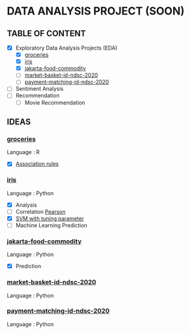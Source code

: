 # DATA ANALYSIS PROJECT (SOON)

## TABLE OF CONTENT

- [x] Exploratory Data Analysis Projects (EDA)
  - [x] [groceries](/groceries)
  - [x] [iris](/iris)
  - [x] [jakarta-food-commodity](/jakarta-food-commodity)
  - [ ] [market-basket-id-ndsc-2020](/market-basket-id-ndsc-2020)
  - [ ] [payment-matching-id-ndsc-2020](/payment-matching-id-ndsc-2020)
- [ ] Sentiment Analysis
- [ ] Recommendation
  - [ ] Movie Recommendation

## IDEAS

### [groceries](/groceries)

Language : R

- [x] [Association rules](/groceries/groceries.Rmd)

### [iris](/iris)

Language : Python

- [x] Analysis
- [ ] Correlation [Pearson](/iris/iris-pearson.ipynb)
- [x] [SVM with tuning parameter](/iris/iris-svm-tuning-parameter.ipynb)
- [ ] Machine Learning Prediction

### [jakarta-food-commodity](/jakarta-food-commodity)

Language : Python

- [x] Prediction

### [market-basket-id-ndsc-2020](/market-basket-id-ndsc-2020)

Language : Python

### [payment-matching-id-ndsc-2020](/payment-matching-id-ndsc-2020)

Language : Python
